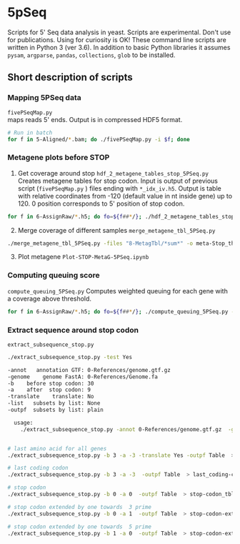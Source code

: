 # 5pSeq
Scripts for 5' Seq data analysis in yeast.
Scripts are experimental. Don't use for publications. Using for curiosity is OK!
These command line scripts are written in Python 3 (ver 3.6). 
In addition to basic Python libraries it assumes `pysam`, `argparse`, `pandas`, `collections`, `glob` to be installed. 

## Short description of scripts
### Mapping 5PSeq data
`fivePSeqMap.py`   
maps reads 5' ends. Output is in compressed HDF5 format. 
```bash
# Run in batch
for f in 5-Aligned/*.bam; do ./fivePSeqMap.py -i $f; done 

```
### Metagene plots  before STOP
1. Get coverage around stop
`hdf_2_metagene_tables_stop_5PSeq.py`
Creates metagene tables for stop codon. Input is output of previous script (`fivePSeqMap.py` )   files ending with `*_idx_iv.h5`.  Output is table with relative coordinates from -120  (default value in nt inside gene) up to 120. 0 position corresponds to 5' position of stop codon.
```bash
for f in 6-AssignRaw/*.h5; do fo=${f##*/}; ./hdf_2_metagene_tables_stop_5PSeq.py -i $f -prefix ${fo/_idx_iv.h5} -col rpm  -th 18 -span 180 -subsets NO ; done | tee hdf_2_metagene.log
```
2. Merge coverage of different samples
 `merge_metagene_tbl_5PSeq.py`
```bash
./merge_metagene_tbl_5PSeq.py -files "8-MetagTbl/*sum*" -o meta-Stop_th18-Span180.csv
```
3. Plot metagene
 `Plot-STOP-MetaG-5PSeq.ipynb`

### Computing queuing score
`compute_queuing_5PSeq.py` 
Computes weighted queuing for each gene with a coverage above threshold.
```bash
for f in 6-AssignRaw/*.h5; do fo=${f##*/}; ./compute_queuing_5PSeq.py -i $f -th1 15 -th2 0.15 -span 180 -col rpm -o ${fo/_idx_iv.h5/_queuingScores.csv}; done
```

### Extract sequence around stop codon
`extract_subsequence_stop.py`

```bash
./extract_subsequence_stop.py -test Yes

-annot   annotation GTF: 0-References/genome.gtf.gz
-genome    genome FastA: 0-References/Genome.fa
-b    before stop codon: 30
-a    after  stop codon: 9
-translate    translate: No
-list   subsets by list: None
-outpf  subsets by list: plain

  usage:
	./extract_subsequence_stop.py -annot 0-References/genome.gtf.gz  -genome  0-References/Genome.fa   -b 30 -a 9  > outfile.seq


# last amino acid for all genes
./extract_subsequence_stop.py -b 3 -a -3 -translate Yes -outpf Table  > last_aa_tbl.txt

# last coding codon
./extract_subsequence_stop.py -b 3 -a -3  -outpf Table  > last_coding-codon_tbl.txt

# stop codon
./extract_subsequence_stop.py -b 0 -a 0  -outpf Table  > stop-codon_tbl.txt

# stop codon extended by one towards  3 prime
./extract_subsequence_stop.py -b 0 -a 1  -outpf Table  > stop-codon-extended-3pr_tbl.txt

# stop codon extended by one towards  5 prime
./extract_subsequence_stop.py -b 1 -a 0  -outpf Table  > stop-codon-extended-5pr_tbl.txt
```
